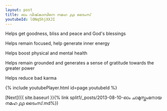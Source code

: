 ```yaml
---
layout: post
title: ഓം വിഷ്‌കാമ്പിനെ നമഹ ൧൧ ടൈംസ്
youtubeId: lONq5hjXXJI
---
```

 
 
Helps get goodness, bliss and peace and God's blessings
 
Helps remain focused, help generate inner energy 
 
Helps boost physical and mental health 
 
Helps remain grounded and generates a sense of gratitude towards the greater power 
 
Helps reduce bad karma
 
 
 
 


{% include youtubePlayer.html id=page.youtubeId %}
 
[Next]({{ site.baseurl }}{% link  split1/_posts/2013-08-10-ഓം ചാമുസ്തംഭനായ നമഹ ൧൧ ടൈംസ്.md%})
 
